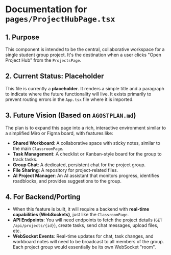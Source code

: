 
# Documentation for `pages/ProjectHubPage.tsx`

## 1. Purpose

This component is intended to be the central, collaborative workspace for a single student group project. It's the destination when a user clicks "Open Project Hub" from the `ProjectsPage`.

## 2. Current Status: Placeholder

This file is currently a **placeholder**. It renders a simple title and a paragraph to indicate where the future functionality will live. It exists primarily to prevent routing errors in the `App.tsx` file where it is imported.

## 3. Future Vision (Based on `AGOSTPLAN.md`)

The plan is to expand this page into a rich, interactive environment similar to a simplified Miro or Figma board, with features like:

-   **Shared Workboard**: A collaborative space with sticky notes, similar to the main `ClassroomPage`.
-   **Task Management**: A checklist or Kanban-style board for the group to track tasks.
-   **Group Chat**: A dedicated, persistent chat for the project group.
-   **File Sharing**: A repository for project-related files.
-   **AI Project Manager**: An AI assistant that monitors progress, identifies roadblocks, and provides suggestions to the group.

## 4. For Backend/Porting

-   When this feature is built, it will require a backend with **real-time capabilities (WebSockets)**, just like the `ClassroomPage`.
-   **API Endpoints**: You will need endpoints to fetch the project details (`GET /api/projects/{id}`), create tasks, send chat messages, upload files, etc.
-   **WebSocket Events**: Real-time updates for chat, task changes, and workboard notes will need to be broadcast to all members of the group. Each project group would essentially be its own WebSocket "room".
